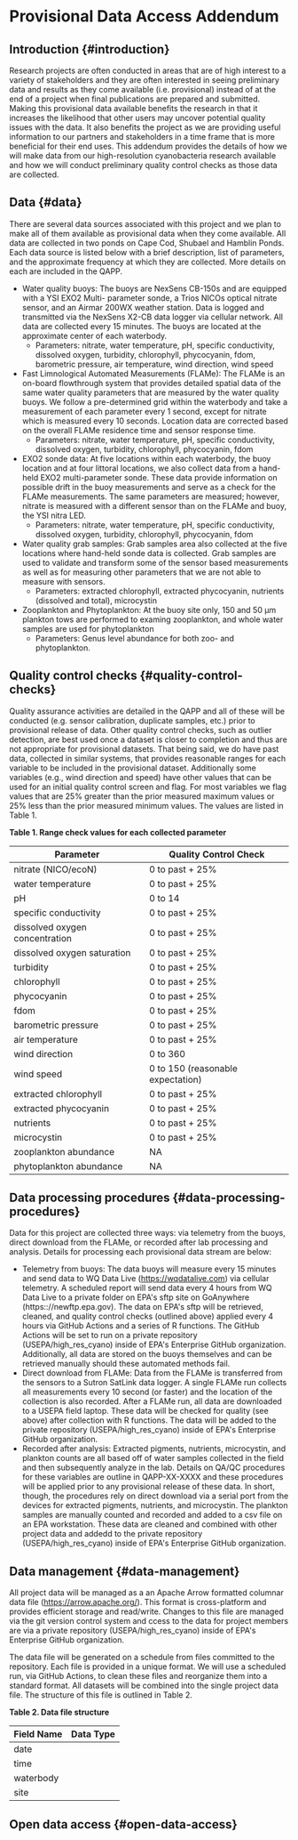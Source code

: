 # Provisional Data Access Addendum

## Introduction {#introduction}

Research projects are often conducted in areas that are of high interest to a variety of stakeholders and they are often interested in seeing preliminary data and results as they come available (i.e. provisional) instead of at the end of a project when final publications are prepared and submitted. Making this provisional data available benefits the research in that it increases the likelihood that other users may uncover potential quality issues with the data. It also benefits the project as we are providing useful information to our partners and stakeholders in a time frame that is more beneficial for their end uses. This addendum provides the details of how we will make data from our high-resolution cyanobacteria research available and how we will conduct preliminary quality control checks as those data are collected.

## Data {#data}

There are several data sources associated with this project and we plan to make all of them available as provisional data when they come available. All data are collected in two ponds on Cape Cod, Shubael and Hamblin Ponds.  Each data source is listed below with a brief description, list of parameters, and the approximate frequency at which they are collected.  More details on each are included in the QAPP.

- Water quality buoys: The buoys are NexSens CB-150s and are equipped with a YSI EXO2 Multi- parameter sonde, a Trios NICOs optical nitrate sensor, and an Airmar 200WX weather station.  Data is logged and transmitted via the NexSens X2-CB data logger via cellular network.  All data are collected every 15 minutes.  The buoys are located at the approximate center of each waterbody.
  - Parameters: nitrate, water temperature, pH, specific conductivity, dissolved oxygen, turbidity, chlorophyll, phycocyanin, fdom, barometric pressure, air temperature, wind direction, wind speed
- Fast Limnological Automated Measurements (FLAMe):  The FLAMe is an on-board flowthrough system that provides detailed spatial data of the same water quality parameters that are measured by the water quality buoys.  We follow a pre-determined grid within the waterbody and take a measurement of each parameter every 1 second, except for nitrate which is measured every 10 seconds.  Location data are corrected based on the overall FLAMe residence time and sensor response time.
  - Parameters: nitrate, water temperature, pH, specific conductivity, dissolved oxygen, turbidity, chlorophyll, phycocyanin, fdom
- EXO2 sonde data: At five locations within each waterbody, the buoy location and at four littoral locations, we also collect data from a hand-held EXO2 multi-parameter sonde.  These data provide information on possible drift in the buoy measurements and serve as a check for the FLAMe measurements.  The same parameters are measured; however, nitrate is measured with a different sensor than on the FLAMe and buoy, the YSI nitra LED.
  - Parameters: nitrate, water temperature, pH, specific conductivity, dissolved oxygen, turbidity, chlorophyll, phycocyanin, fdom
- Water quality grab samples:  Grab samples area also collected at the five locations where hand-held sonde data is collected.  Grab samples are used to validate and transform some of the sensor based measurements as well as for measuring other parameters that we are not able to measure with sensors.
  - Parameters: extracted chlorophyll, extracted phycocyanin, nutrients (dissolved and total), microcystin
- Zooplankton and Phytoplankton: At the buoy site only, 150 and 50 µm plankton tows are performed to examing zooplankton, and whole water samples are used for phytoplankton
  - Parameters: Genus level abundance for both zoo- and phytoplankton. 

## Quality control checks {#quality-control-checks}

Quality assurance activities are detailed in the QAPP and all of these will be conducted (e.g. sensor calibration, duplicate samples, etc.) prior to provisional release of data.  Other quality control checks, such as outlier detection, are best used once a dataset is closer to completion and thus are not appropriate for provisional datasets.  That being said, we do have past data, collected in similar systems, that provides reasonable ranges for each variable to be included in the provisional dataset.  Additionally some variables (e.g., wind direction and speed) have other values that can be used for an initial quality control screen and flag.  For most variables we flag values that are 25% greater than the prior measured maximum values or 25% less than the prior measured minimum values.  The values are listed in Table 1.

**Table 1. Range check values for each collected parameter**

|Parameter|Quality Control Check|
|---------|---------------------|
|nitrate (NICO/ecoN)|0 to past + 25%|
|water temperature|0 to past + 25%|
|pH|0 to 14|0 to past + 25%|
|specific conductivity|0 to past + 25%|
|dissolved oxygen concentration|0 to past + 25%|
|dissolved oxygen saturation|0 to past + 25%|
|turbidity|0 to past + 25%|
|chlorophyll|0 to past + 25%|
|phycocyanin|0 to past + 25%|
|fdom|0 to past + 25%|
|barometric pressure|0 to past + 25%|
|air temperature|0 to past + 25%|
|wind direction|0 to 360|
|wind speed|0 to 150 (reasonable expectation)|
|extracted chlorophyll|0 to past + 25%|
|extracted phycocyanin|0 to past + 25%|
|nutrients|0 to past + 25%|
|microcystin|0 to past + 25%|
|zooplankton abundance|NA|
|phytoplankton abundance|NA|

## Data processing procedures {#data-processing-procedures}

Data for this project are collected three ways: via telemetry from the buoys, direct download from the FLAMe, or recorded after lab processing and analysis.  Details for processing each provisional data stream are below:

- Telemetry from buoys: The data buoys will measure every 15 minutes and send data to WQ Data Live (https://wqdatalive.com) via cellular telemetry.  A scheduled report will send data every 4 hours from WQ Data Live to a private folder on EPA's sftp site on GoAnywhere (https:://newftp.epa.gov).  The data on EPA's sftp will be retrieved, cleaned, and quality control checks (outlined above) applied every 4 hours via GitHub Actions and a series of R functions.  The GitHub Actions will be set to run on a private repository (USEPA/high_res_cyano) inside of EPA's Enterprise GitHub organization. Additionally, all data are stored on the buoys themselves and can be retrieved manually should these automated methods fail.
- Direct download from FLAMe: Data from the FLAMe is transferred from the sensors to a Sutron SatLink data logger. A single FLAMe run collects all measurements every 10 second (or faster) and the location of the collection is also recorded.  After a FLAMe run, all data are downloaded to a USEPA field laptop.  These data will be checked for quality (see above) after collection with R functions.  The data will be added to the private repository (USEPA/high_res_cyano) inside of EPA's Enterprise GitHub organization.
- Recorded after analysis: Extracted pigments, nutrients, microcystin, and plankton counts are all based off of water samples collected in the field and then subsequently analyze in the lab.  Details on QA/QC procedures for these variables are outline in QAPP-XX-XXXX and these procedures will be applied prior to any provisional release of these data.  In short, though, the procedures rely on direct download via a serial port from the devices for extracted pigments, nutrients, and microcystin.  The plankton samples are manually counted and recorded and added to a csv file on an EPA workstation.  These data are cleaned and combined with other project data and addedd to the private repository (USEPA/high_res_cyano) inside of EPA's Enterprise GitHub organization.

## Data management {#data-management}

All project data will be managed as a an Apache Arrow formatted columnar data file (https://arrow.apache.org/).  This format is cross-platform and provides efficient storage and read/write.  Changes to this file are managed via the git version control system and ccess to the data for project members are via a private repository (USEPA/high_res_cyano) inside of EPA's Enterprise GitHub organization. 

The data file will be generated on a schedule from files committed to the repository.  Each file is provided in a unique format.  We will use a scheduled run, via GitHub Actions, to clean these files and reorganize them into a standard format.  All datasets will be combined into the single project data file.  The structure of this file is outlined in Table 2.

**Table 2. Data file structure**

|Field Name|Data Type|
|----------|---------|
|date||
|time||
|waterbody||
|site




## Open data access {#open-data-access}